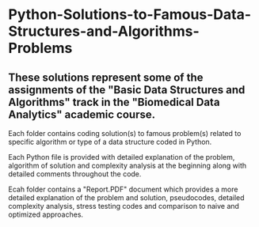 # Python-Solutions-to-Famous-Data-Structures-and-Algorithms-Problems
## These solutions represent some of the assignments of the "Basic Data Structures and Algorithms" track in the "Biomedical Data Analytics" academic course.

Each folder contains coding solution(s) to famous problem(s) related to specific algorithm or type of a data structure coded in Python.

Each Python file is provided with detailed explanation of the problem, algorithm of solution and complexity analysis at the beginning along with detailed comments throughout the code.

Ecah folder contains a "Report.PDF" document which provides a more detailed explanation of the problem and solution, pseudocodes, detailed complexity analysis, stress testing codes and comparison to naive and optimized approaches.
